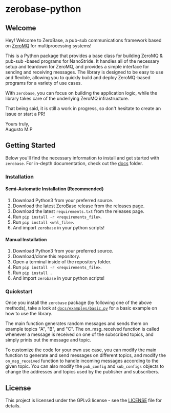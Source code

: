 # zerobase-python

## Welcome

Hey! Welcome to ZeroBase, a pub-sub communications framework based on [ZeroMQ](https://zeromq.org/) for multiprocessing systems!

This is a Python package that provides a base class for building ZeroMQ & pub-sub -based programs for NanoStride. It handles all of the necessary setup and teardown for ZeroMQ, and provides a simple interface for sending and receiving messages. The library is designed to be easy to use and flexible, allowing you to quickly build and deploy ZeroMQ-based programs for a variety of use cases.

With `zerobase`, you can focus on building the application logic, while the library takes care of the underlying ZeroMQ infrastructure.

That being said, it is still a work in progress, so don't hesitate to create an issue or start a PR!

Yours truly, <br>
Augusto M.P

## Getting Started

Below you'll find the necessary information to install and get started with `zerobase`. For in-depth documentation, check out the [docs](docs/index.md) folder.

### Installation

#### Semi-Automatic Installation (Recommended)

1. Download Python3 from your preferred source.
2. Download the latest ZeroBase release from the releases page.
3. Download the latest `requirements.txt` from the releases page.
4. Run `pip install -r <requirements_file>`.
5. Run `pip install <whl_file>`.
6. And import `zerobase` in your python scripts!

#### Manual Installation

1. Download Python3 from your preferred source.
2. Download/clone this repository.
3. Open a terminal inside of the repository folder.
4. Run `pip install -r <requirements_file>`.
5. Run `pip install .`
6. And import `zerobase` in your python scripts!

### Quickstart

Once you install the `zerobase` package (by following one of the above methods), take a look at [`docs/examples/basic.py`](docs/examples/basic.py) for a basic example on how to use the library.

The main function generates random messages and sends them on example topics "A", "B", and "C". The on_msg_received function is called whenever a message is received on one of the subscribed topics, and simply prints out the message and topic.

To customize the code for your own use case, you can modify the main function to generate and send messages on different topics, and modify the `on_msg_received` function to handle incoming messages according to the given topic. You can also modify the `pub_config` and `sub_configs` objects to change the addresses and topics used by the publisher and subscribers.

## License

This project is licensed under the GPLv3 license - see the [LICENSE](LICENSE) file for details.
